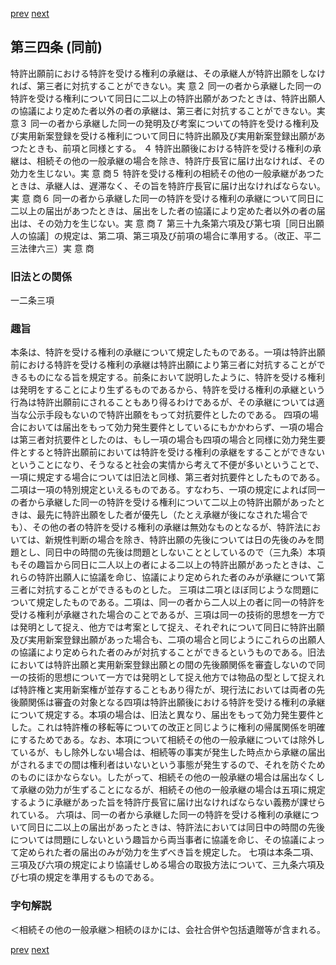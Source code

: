 [prev](/specific\markdowns\特許法\038_Mp-Ch_2-At_33.md)
[next](/specific\markdowns\特許法\040_Mp-Ch_2-At_34_2.md)
## 第三四条 (同前)
特許出願前における特許を受ける権利の承継は、その承継人が特許出願をしなければ、第三者に対抗することができない。実 意２ 同一の者から承継した同一の特許を受ける権利について同日に二以上の特許出願があつたときは、特許出願人の協議により定めた者以外の者の承継は、第三者に対抗することができない。実 意３ 同一の者から承継した同一の発明及び考案についての特許を受ける権利及び実用新案登録を受ける権利について同日に特許出願及び実用新案登録出願があつたときも、前項と同様とする。
４ 特許出願後における特許を受ける権利の承継は、相続その他の一般承継の場合を除き、特許庁長官に届け出なければ、その効力を生じない。実 意 商５ 特許を受ける権利の相続その他の一般承継があつたときは、承継人は、遅滞なく、その旨を特許庁長官に届け出なければならない。実 意 商６ 同一の者から承継した同一の特許を受ける権利の承継について同日に二以上の届出があつたときは、届出をした者の協議により定めた者以外の者の届出は、その効力を生じない。実 意 商７ 第三十九条第六項及び第七項［同日出願人の協議］の規定は、第二項、第三項及び前項の場合に準用する。（改正、平二三法律六三）実 意 商

### 旧法との関係
一二条三項

### 趣旨
本条は、特許を受ける権利の承継について規定したものである。一項は特許出願前における特許を受ける権利の承継は特許出願により第三者に対抗することができるものになる旨を規定する。前条において説明したように、特許を受ける権利は発明をすることにより生ずるものであるから、特許を受ける権利の承継という行為は特許出願前にされることもあり得るわけであるが、その承継については適当な公示手段もないので特許出願をもって対抗要件としたのである。
四項の場合においては届出をもって効力発生要件としているにもかかわらず、一項の場合は第三者対抗要件としたのは、もし一項の場合も四項の場合と同様に効力発生要件とすると特許出願前においては特許を受ける権利の承継をすることができないということになり、そうなると社会の実情から考えて不便が多いということで、一項に規定する場合については旧法と同様、第三者対抗要件としたものである。
二項は一項の特別規定といえるものである。すなわち、一項の規定によれば同一の者から承継した同一の特許を受ける権利について二以上の特許出願があったときは、最先に特許出願をした者が優先し（たとえ承継が後になされた場合でも）、その他の者の特許を受ける権利の承継は無効なものとなるが、特許法においては、新規性判断の場合を除き、特許出願の先後については日の先後のみを問題とし、同日中の時間の先後は問題としないこととしているので（三九条）本項もその趣旨から同日に二人以上の者による二以上の特許出願があったときは、これらの特許出願人に協議を命じ、協議により定められた者のみが承継について第三者に対抗することができるものとした。
三項は二項とほぼ同じような問題について規定したものである。二項は、同一の者から二人以上の者に同一の特許を受ける権利が承継された場合のことであるが、三項は同一の技術的思想を一方では発明として捉え、他方では考案として捉え、それぞれについて同日に特許出願及び実用新案登録出願があった場合も、二項の場合と同じようにこれらの出願人の協議により定められた者のみが対抗することができるというものである。旧法においては特許出願と実用新案登録出願との間の先後願関係を審査しないので同一の技術的思想について一方では発明として捉え他方では物品の型として捉えれば特許権と実用新案権が並存することもあり得たが、現行法においては両者の先後願関係は審査の対象となる四項は特許出願後における特許を受ける権利の承継について規定する。本項の場合は、旧法と異なり、届出をもって効力発生要件とした。これは特許権の移転等についての改正と同じように権利の帰属関係を明確にするためである。なお、本項について相続その他の一般承継については除外しているが、もし除外しない場合は、相続等の事実が発生した時点から承継の届出がされるまでの間は権利者はいないという事態が発生するので、それを防ぐためのものにほかならない。したがって、相続その他の一般承継の場合は届出なくして承継の効力が生ずることになるが、相続その他の一般承継の場合は五項に規定するように承継があった旨を特許庁長官に届け出なければならない義務が課せられている。
六項は、同一の者から承継した同一の特許を受ける権利の承継について同日に二以上の届出があったときは、特許法においては同日中の時間の先後については問題にしないという趣旨から両当事者に協議を命じ、その協議によって定められた者の届出のみが効力を生ずべき旨を規定した。
七項は本条二項、三項及び六項の規定により協議せしめる場合の取扱方法について、三九条六項及び七項の規定を準用するものである。

### 字句解説
＜相続その他の一般承継＞相続のほかには、会社合併や包括遺贈等が含まれる。

[prev](/specific\markdowns\特許法\038_Mp-Ch_2-At_33.md)
[next](/specific\markdowns\特許法\040_Mp-Ch_2-At_34_2.md)